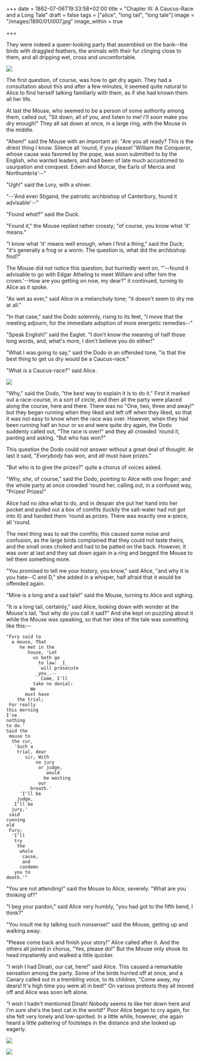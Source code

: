 +++
date = 1862-07-06T19:33:58+02:00
title = "Chapter III: A Caucus-Race and a Long Tale"
draft = false
tags = ["alice", "long tail", "long tale"]
image = "/images/1890/01/i007.jpg"
image_within = true

+++

They were indeed a queer-looking party that assembled on the bank--the birds with draggled feathers, the animals with their fur clinging close to them, and all dripping wet, cross and uncomfortable.  

![](/images/1890/01/i007.jpg)

The first question, of course, was how to get dry again. They had a consultation about this and after a few minutes, it seemed quite natural to Alice to find herself talking familiarly with them, as if she had known them all her life.

At last the Mouse, who seemed to be a person of some authority among them, called out, "Sit down, all of you, and listen to me! _I'll_ soon make you dry enough!" They all sat down at once, in a large ring, with the Mouse in the middle.

"Ahem!" said the Mouse with an important air. "Are you all ready? This is the driest thing I know. Silence all 'round, if you please! 'William the Conqueror, whose cause was favored by the pope, was soon submitted to by the English, who wanted leaders, and had been of late much accustomed to usurpation and conquest. Edwin and Morcar, the Earls of Mercia and Northumbria'--"

"Ugh!" said the Lory, with a shiver.

"--'And even Stigand, the patriotic archbishop of Canterbury, found it advisable'--"

"Found _what_?" said the Duck.

"Found _it_," the Mouse replied rather crossly; "of course, you know what 'it' means."

"I know what 'it' means well enough, when _I_ find a thing," said the Duck; "it's generally a frog or a worm. The question is, what did the archbishop find?"

The Mouse did not notice this question, but hurriedly went on, "'--found it advisable to go with Edgar Atheling to meet William and offer him the crown.'--How are you getting on now, my dear?" it continued, turning to Alice as it spoke.

"As wet as ever," said Alice in a melancholy tone; "it doesn't seem to dry me at all."

"In that case," said the Dodo solemnly, rising to its feet, "I move that the meeting adjourn, for the immediate adoption of more energetic remedies--"

"Speak English!" said the Eaglet. "I don't know the meaning of half those long words, and, what's more, I don't believe you do either!"

"What I was going to say," said the Dodo in an offended tone, "is that the best thing to get us dry would be a Caucus-race."

"What _is_ a Caucus-race?" said Alice.

![](/images/1890/01/i008.jpg)

"Why," said the Dodo, "the best way to explain it is to do it." First it marked out a race-course, in a sort of circle, and then all the party were placed along the course, here and there. There was no "One, two, three and away!" but they began running when they liked and left off when they liked, so that it was not easy to know when the race was over.  However, when they had been running half an hour or so and were quite dry again, the Dodo suddenly called out, "The race is over!" and they all crowded 'round it, panting and asking, "But who has won?"

This question the Dodo could not answer without a great deal of thought.  At last it said, "_Everybody_ has won, and _all_ must have prizes."

"But who is to give the prizes?" quite a chorus of voices asked.

"Why, _she_, of course," said the Dodo, pointing to Alice with one finger; and the whole party at once crowded 'round her, calling out, in a confused way, "Prizes! Prizes!"

Alice had no idea what to do, and in despair she put her hand into her pocket and pulled out a box of comfits (luckily the salt-water had not got into it) and handed them 'round as prizes. There was exactly one a-piece, all 'round.

The next thing was to eat the comfits; this caused some noise and confusion, as the large birds complained that they could not taste theirs, and the small ones choked and had to be patted on the back.  However, it was over at last and they sat down again in a ring and begged the Mouse to tell them something more.

"You promised to tell me your history, you know," said Alice, "and why it is you hate--C and D," she added in a whisper, half afraid that it would be offended again.

"Mine is a long and a sad tale!" said the Mouse, turning to Alice and sighing.

"It _is_ a long tail, certainly," said Alice, looking down with wonder at the Mouse's tail, "but why do you call it sad?" And she kept on puzzling about it while the Mouse was speaking, so that her idea of the tale was something like this:--

    "Fury said to
      a mouse, That
         he met in the
            house, 'Let
              us both go
                to law: _I_
                 will prosecute
               _you_.--
                 Come, I'll
              take no denial:
             We
           must have
        the trial;
     For really
    this morning
    I've
    nothing
    to do.'
    Said the
     mouse to
      the cur,
       'Such a
        trial, dear
           sir, With
               no jury
                or judge,
                   would
                  be wasting
                our
             breath.'
         'I'll be
        judge,
       I'll be
      jury,'
     said
    cunning
    old
     Fury;
      'I'll
       try
        the
         whole
          cause,
          and
         condemn
       you to
    death.'"

"You are not attending!" said the Mouse to Alice, severely. "What are you thinking of?"

"I beg your pardon," said Alice very humbly, "you had got to the fifth bend, I think?"

"You insult me by talking such nonsense!" said the Mouse, getting up and walking away.

"Please come back and finish your story!" Alice called after it. And the others all joined in chorus, "Yes, please do!" But the Mouse only shook its head impatiently and walked a little quicker.

"I wish I had Dinah, our cat, here!" said Alice. This caused a remarkable sensation among the party. Some of the birds hurried off at once, and a Canary called out in a trembling voice, to its children, "Come away, my dears! It's high time you were all in bed!" On various pretexts they all moved off and Alice was soon left alone.

"I wish I hadn't mentioned Dinah! Nobody seems to like her down here and I'm sure she's the best cat in the world!" Poor Alice began to cry again, for she felt very lonely and low-spirited. In a little while, however, she again heard a little pattering of footsteps in the distance and she looked up eagerly.

![](/images/1890/01/i009.jpg)

![](/images/1890/01/i010.jpg)
